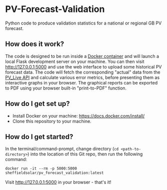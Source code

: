 # PV-Forecast-Validation

Python code to produce validation statistics for a national or regional GB PV forecast.

## How does it work?

The code is designed to be run inside a [Docker container](https://hub.docker.com/repository/docker/sheffieldsolar/pv_forecast_validation) and will launch a local Flask development server on your machine. You can then visit http://127.0.0.1:5000 and use the web interface to upload some historical PV forecast data. The code will fetch the corresponding "actual" data from the [PV_Live API](https://www.solar.sheffield.ac.uk/pvlive/) and calculate various error metrics, before presenting them as interactive graphs in your browser. The graphical reports can be exported to PDF using your browser built-in "print-to-PDF" function.

## How do I get set up?

* Install Docker on your machine: https://docs.docker.com/install/
* Clone this repository to your machine.

## How do I get started?

In the terminal/command-prompt, change directory (`cd <path-to-directory>`) into the location of this Git repo, then run the following command:

`docker run -it --rm -p 5000:5000 sheffieldsolar/pv_forecast_validation:latest`

Visit http://127.0.0.1:5000 in your browser - that's it!
